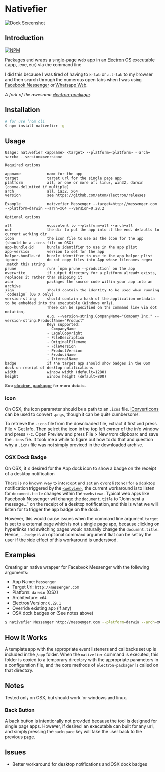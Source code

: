 # Nativefier

![Dock Screenshot](https://raw.githubusercontent.com/skewedlines/Nativefier/master/screenshots/Dock%20Screenshot.png)

## Introduction
[![NPM](https://nodei.co/npm/nativefier.png)](https://nodei.co/npm/nativefier/)

Packages and wraps a single-page web app in an [Electron](http://electron.atom.io) OS executable (.app, .exe, etc) via the command line. 

I did this because I was tired of having to `⌘-tab` or `alt-tab` to my browser and then search through the numerous open tabs when I was using [Facebook Messenger](http://messenger.com) or [Whatsapp Web](http://web.whatsapp.com).

*A fork of the awesome [electron-packager](https://github.com/maxogden/electron-packager).*

## Installation

```bash
# for use from cli
$ npm install nativefier -g
```

## Usage

```
Usage: nativefier <appname> <target> --platform=<platform> --arch=<arch> --version=<version>

Required options

appname            name for the app
target             target url for the single page app
platform           all, or one or more of: linux, win32, darwin (comma-delimited if multiple)
arch               all, ia32, x64
version            see https://github.com/atom/electron/releases

Example            nativefier Messenger --target=http://messenger.com --platform=darwin --arch=x64 --version=0.28.2

Optional options

all                equivalent to --platform=all --arch=all
out                the dir to put the app into at the end. defaults to current working dir
icon               the icon file to use as the icon for the app (should be a .icns file on OSX)
app-bundle-id      bundle identifier to use in the app plist
app-version        version to set for the app
helper-bundle-id   bundle identifier to use in the app helper plist
ignore             do not copy files into App whose filenames regex .match this string
prune              runs `npm prune --production` on the app
overwrite          if output directory for a platform already exists, replaces it rather than skipping it
asar               packages the source code within your app into an archive
sign               should contain the identity to be used when running `codesign` (OS X only)
version-string     should contain a hash of the application metadata to be embedded into the executable (Windows only).
                   These can be specified on the command line via dot notation,
                   e.g. --version-string.CompanyName="Company Inc." --version-string.ProductName="Product"
                   Keys supported:
                   - CompanyName
                   - LegalCopyright
                   - FileDescription
                   - OriginalFilename
                   - FileVersion
                   - ProductVersion
                   - ProductName
                   - InternalName
badge              if the target app should show badges in the OSX dock on receipt of desktop notifications
width              window width (default=1280)
height             window height (default=800)
```

See [electron-packager](https://github.com/maxogden/electron-packager) for more details.

### Icon
On OSX, the icon parameter should be a path to an `.icns` file. [iConvertIcons](https://iconverticons.com/online/) can be used to convert `.pngs`, though it can be quite cumbersome.

To retrieve the `.icns` file from the downloaded file, extract it first and press File > Get Info. Then select the icon in the top left corner of the info window and press `⌘-C`. Open Preview and press File > New from clipboard and save the `.icns` file. It took me a while to figure out how to do that and question why a `.icns` file was not simply provided in the downloaded archive.

### OSX Dock Badge

On OSX, it is desired for the App dock icon to show a badge on the receipt of a desktop notification. 

There is no known way to intercept and set an event listener for a desktop notification triggered by the [`<webview>`](https://github.com/atom/electron/blob/master/docs/api/web-view-tag.md), the current workaround is to listen for `document.title` changes within the `<webview>`. Typical web apps like Facebook Messenger will change the `document.title` to "John sent a message..." on the receipt of a desktop notification, and this is what we will listen for to trigger the app badge on the dock.

However, this would cause issues when the command line argument `target` is set to a external page which is not a single page app, because clicking on hyperlinks and switching pages would naturally change the `document.title`. Hence, `--badge` is an optional command argument that can be set by the user if the side effect of this workaround is understood. 

## Examples

Creating an native wrapper for Facebook Messenger with the following arguments:

- App Name: `Messenger`
- Target Url: `http://messenger.com`
- Platform: `darwin` (OSX)
- Architecture: `x64`
- Electron Version: `0.29.1`
- Override existing app (if any)
- OSX dock badges on (See notes above)

```bash
$ nativefier Messenger http://messenger.com --platform=darwin --arch=x64 --version=0.29.1 --overwrite --badge
```

## How It Works

A template app with the appropriate event listeners and callbacks set up is included in the `/app` folder. When the `nativefier` command is executed, this folder is copied to a temporary directory with the appropriate parameters in a configuration file, and the core methods of `electron-packager` is called on that directory.

## Notes

Tested only on OSX, but should work for windows and linux.

### Back Button
A back button is intentionally not provided because the tool is designed for single page apps. However, if desired, an executable can built for any url, and simply pressing the `backspace` key will take the user back to the previous page.

## Issues

- Better workaround for desktop notifications and OSX dock badges